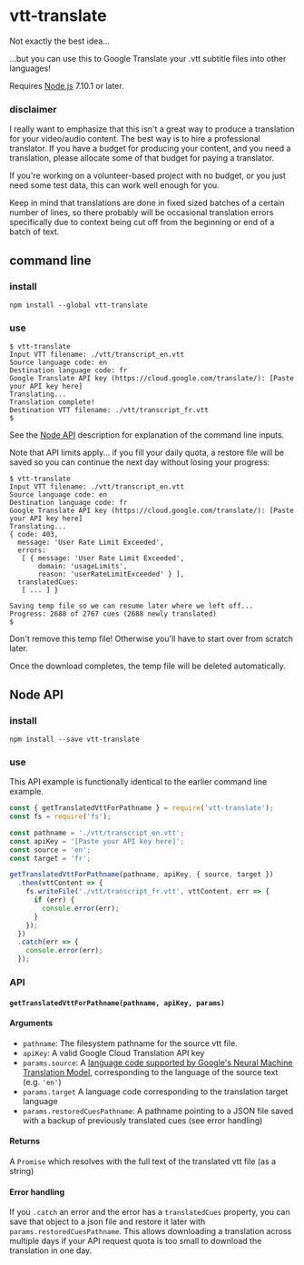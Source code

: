 # vtt-translate

Not exactly the best idea...

...but you can use this to Google Translate your .vtt subtitle files into other languages!

Requires [Node.js](https://nodejs.org) 7.10.1 or later.

### disclaimer

I really want to emphasize that this isn't a great way to produce a translation for your video/audio content. The best way is to hire a professional translator. If you have a budget for producing your content, and you need a translation, please allocate some of that budget for paying a translator.

If you're working on a volunteer-based project with no budget, or you just need some test data, this can work well enough for you.

Keep in mind that translations are done in fixed sized batches of a certain number of lines, so there probably will be occasional translation errors specifically due to context being cut off from the beginning or end of a batch of text. 

## command line

### install

```console
npm install --global vtt-translate
```

### use

```console
$ vtt-translate 
Input VTT filename: ./vtt/transcript_en.vtt
Source language code: en
Destination language code: fr
Google Translate API key (https://cloud.google.com/translate/): [Paste your API key here]
Translating...
Translation complete!
Destination VTT filename: ./vtt/transcript_fr.vtt
$
```
See the [Node API](#node-api) description for explanation of the command line inputs.

Note that API limits apply... if you fill your daily quota, a restore file will be saved so you can continue the next day without losing your progress:

```console
$ vtt-translate 
Input VTT filename: ./vtt/transcript_en.vtt
Source language code: en
Destination language code: fr
Google Translate API key (https://cloud.google.com/translate/): [Paste your API key here]
Translating...
{ code: 403,
  message: 'User Rate Limit Exceeded',
  errors: 
   [ { message: 'User Rate Limit Exceeded',
       domain: 'usageLimits',
       reason: 'userRateLimitExceeded' } ],
  translatedCues: 
   [ ... ] }

Saving temp file so we can resume later where we left off...
Progress: 2688 of 2767 cues (2688 newly translated)
$
```

Don't remove this temp file! Otherwise you'll have to start over from scratch later.

Once the download completes, the temp file will be deleted automatically.

## Node API

### install

```console
npm install --save vtt-translate
```

### use

This API example is functionally identical to the earlier command line example.

```js
const { getTranslatedVttForPathname } = require('vtt-translate');
const fs = require('fs');

const pathname = './vtt/transcript_en.vtt';
const apiKey = '[Paste your API key here]';
const source = 'en';
const target = 'fr';

getTranslatedVttForPathname(pathname, apiKey, { source, target })
  .then(vttContent => {
    fs.writeFile('./vtt/transcript_fr.vtt', vttContent, err => {
      if (err) {
        console.error(err);
      }
    });
  })
  .catch(err => {
    console.error(err);
  });
```

### API

#### `getTranslatedVttForPathname(pathname, apiKey, params)`

#### Arguments
* `pathname`: The filesystem pathname for the source vtt file.
* `apiKey`: A valid Google Cloud Translation API key
* `params.source`: A [language code supported by Google's Neural Machine Translation Model](https://cloud.google.com/translate/docs/languages#languages-nmt), corresponding to the language of the source text (e.g. `'en'`)
* `params.target` A language code corresponding to the translation target language
* `params.restoredCuesPathname`: A pathname pointing to a JSON file saved with a backup of previously translated cues (see error handling)

#### Returns
A `Promise` which resolves with the full text of the translated vtt file (as a string)

#### Error handling
If you `.catch` an error and the error has a `translatedCues` property, you can save that object to a json file and restore it later with `params.restoredCuesPathname`. This allows downloading a translation across multiple days if your API request quota is too small to download the translation in one day.
